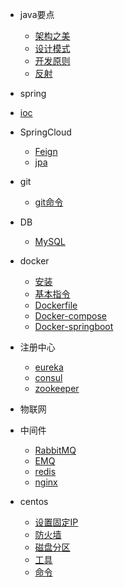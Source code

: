 * java要点
  * [架构之美](java/architect.md)
  * [设计模式](java/design-pattern.md)
  * [开发原则](java/principle.md)
  * [反射](java/reflect.md)

* spring
 * [ioc](spring/IOC.md)

* SpringCloud
  * [Feign](springcloud/feign.md)
  * [jpa](springcloud/jpa.md)
     
* git
  * [git命令](git/git.md)

* DB
  * [MySQL](db/MySQL.md)

* docker
  * [安装](docker/install.md)
  * [基本指令](docker/docker-cmd.md)
  * [Dockerfile](docker/docker-file.md)
  * [Docker-compose](docker/docker-compose.md)
  * [Docker-springboot](docker/docker-springboot.md)

* 注册中心
  * [eureka](register/eureka.md)
  * [consul](register/consul.md)
  * [zookeeper](register/zookeeper.md)

* 物联网
  
* 中间件
  * [RabbitMQ](middleware/rabbitmq.md)
  * [EMQ](middleware/emq.md)
  * [redis](middleware/redis.md)
  * [nginx](middleware/nginx.md)

* centos
  * [设置固定IP](centos/ip.md)
  * [防火墙](centos/firewall.md)
  * [磁盘分区](centos/disc-partition.md)
  * [工具](centos/tool.md)
  * [命令](centos/cmd.md)
